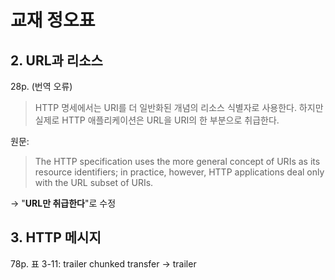 # 교재 정오표

## 2. URL과 리소스

28p. \(번역 오류\)

> HTTP 명세에서는 URI를 더 일반화된 개념의 리소스 식별자로 사용한다. 하지만 실제로 HTTP 애플리케이션은 URL을 URI의 한 부분으로 취급한다.

원문:

> The HTTP specification uses the more general concept of URIs as its resource identifiers; in practice, however, HTTP applications deal only with the URL subset of URIs.

→ "**URL만 취급한다**"로 수정

## 3. HTTP 메시지

78p. 표 3-11: trailer chunked transfer → trailer

